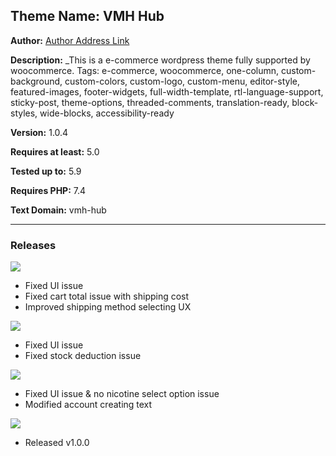 ## Theme Name: VMH Hub

**Author:** [Author Address Link](https://www.linkedin.com/in/arifur-rahman-arif-51222a1b8/)

**Description:** \_This is a e-commerce wordpress theme fully supported by woocommerce.
Tags: e-commerce, woocommerce, one-column, custom-background, custom-colors, custom-logo, custom-menu, editor-style, featured-images, footer-widgets, full-width-template, rtl-language-support, sticky-post, theme-options, threaded-comments, translation-ready, block-styles, wide-blocks, accessibility-ready

**Version:** 1.0.4

**Requires at least:** 5.0

**Tested up to:** 5.9

**Requires PHP:** 7.4

**Text Domain:** vmh-hub

---

### **Releases**

![](https://img.shields.io/static/v1?label=Release&message=1.0.4&color=nrightgreen)

-   Fixed UI issue
-   Fixed cart total issue with shipping cost
-   Improved shipping method selecting UX

![](https://img.shields.io/static/v1?label=Release&message=1.0.2&color=nrightgreen)

-   Fixed UI issue
-   Fixed stock deduction issue

![](https://img.shields.io/static/v1?label=Release&message=1.0.1&color=nrightgreen)

-   Fixed UI issue & no nicotine select option issue
-   Modified account creating text

![](https://img.shields.io/static/v1?label=Release&message=1.0.0&color=nrightgreen)

-   Released v1.0.0
